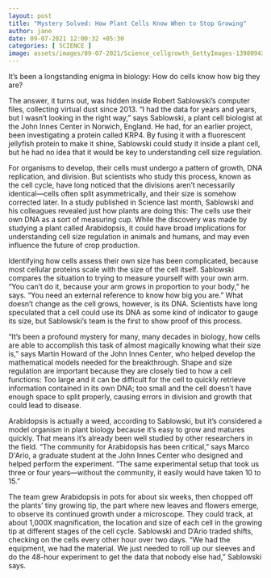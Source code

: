 ```yaml
---
layout: post
title: "Mystery Solved: How Plant Cells Know When to Stop Growing"
author: jane 
date: 09-07-2021 12:00:32 +05:30 
categories: [ SCIENCE ] 
image: assets/images/09-07-2021/Science_cellgrowth_GettyImages-139809434.jpg
---
```

It’s been a longstanding enigma in biology: How do cells know how big they are?

The answer, it turns out, was hidden inside Robert Sablowski’s computer files, collecting virtual dust since 2013. “I had the data for years and years, but I wasn’t looking in the right way,” says Sablowski, a plant cell biologist at the John Innes Center in Norwich, England. He had, for an earlier project, been investigating a protein called KRP4. By fusing it with a fluorescent jellyfish protein to make it shine, Sablowski could study it inside a plant cell, but he had no idea that it would be key to understanding cell size regulation.

For organisms to develop, their cells must undergo a pattern of growth, DNA replication, and division. But scientists who study this process, known as the cell cycle, have long noticed that the divisions aren’t necessarily identical—cells often split asymmetrically, and their size is somehow corrected later. In a study published in Science last month, Sablowski and his colleagues revealed just how plants are doing this: The cells use their own DNA as a sort of measuring cup. While the discovery was made by studying a plant called Arabidopsis, it could have broad implications for understanding cell size regulation in animals and humans, and may even influence the future of crop production.

Identifying how cells assess their own size has been complicated, because most cellular proteins scale with the size of the cell itself. Sablowski compares the situation to trying to measure yourself with your own arm. “You can’t do it, because your arm grows in proportion to your body,” he says. “You need an external reference to know how big you are.” What doesn’t change as the cell grows, however, is its DNA. Scientists have long speculated that a cell could use its DNA as some kind of indicator to gauge its size, but Sablowski’s team is the first to show proof of this process.

“It’s been a profound mystery for many, many decades in biology, how cells are able to accomplish this task of almost magically knowing what their size is,” says Martin Howard of the John Innes Center, who helped develop the mathematical models needed for the breakthrough. Shape and size regulation are important because they are closely tied to how a cell functions: Too large and it can be difficult for the cell to quickly retrieve information contained in its own DNA; too small and the cell doesn’t have enough space to split properly, causing errors in division and growth that could lead to disease.

Arabidopsis is actually a weed, according to Sablowski, but it’s considered a model organism in plant biology because it’s easy to grow and matures quickly. That means it’s already been well studied by other researchers in the field. “The community for Arabidopsis has been critical,” says Marco D'Ario, a graduate student at the John Innes Center who designed and helped perform the experiment. “The same experimental setup that took us three or four years—without the community, it easily would have taken 10 to 15.”

The team grew Arabidopsis in pots for about six weeks, then chopped off the plants’ tiny growing tip, the part where new leaves and flowers emerge, to observe its continued growth under a microscope. They could track, at about 1,000X magnification, the location and size of each cell in the growing tip at different stages of the cell cycle. Sablowski and D’Ario traded shifts, checking on the cells every other hour over two days. “We had the equipment, we had the material. We just needed to roll up our sleeves and do the 48-hour experiment to get the data that nobody else had,” Sablowski says.